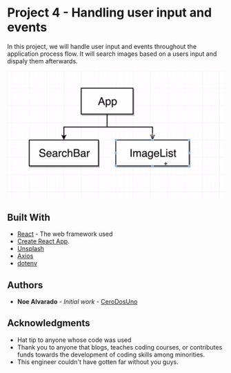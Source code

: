 # Project 4 - Handling user input and events

In this project, we will handle user input and events throughout the application process flow.
It will search images based on a users input and dispaly them afterwards.

![alt text](https://github.com/CeroDosUno/intro-to-react/blob/master/4.handling-user-input/design.png)

## Built With

* [React](nuull) - The web framework used
* [Create React App](https://github.com/facebook/create-react-app).
* [Unsplash](https://unsplash.com)
* [Axios](null)
* [dotenv](null)


## Authors

* **Noe Alvarado** - *Initial work* - [CeroDosUno](https://github.com/CeroDosUno)

## Acknowledgments

* Hat tip to anyone whose code was used
* Thank you to anyone that blogs, teaches coding courses, or contributes funds towards the development of coding skills among minorities.
* This engineer couldn't have gotten far without you guys.
